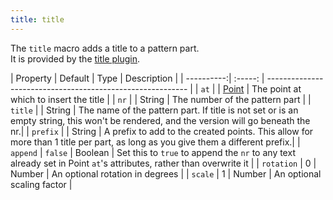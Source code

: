 ```yaml
---
title: title
---
```


The `title` macro adds a title to a pattern part.  
It is provided by the [title plugin](/reference/plugins/title).

<Example part="plugin_title" caption="Example of a title added by this macro" />

| Property   | Default | Type                | Description | 
| ----------:| :-----: | ---------------------------------------------------------- |
| `at`       |         | [Point](/reference/api/point) | The point at which to insert the title |
| `nr`       |         | String              | The number of the pattern part |
| `title`    |         | String              | The name of the pattern part. If title is not set or is an empty string, this won't be rendered, and the version will go beneath the nr.|
| `prefix`   |         | String              | A prefix to add to the created points. This allow for more than 1 title per part, as long as you give them a different prefix.|
| `append`   | `false` | Boolean             | Set this to `true` to append the `nr` to any text already set in Point `at`'s attributes, rather than overwrite it |
| `rotation` | 0       | Number | An optional rotation in degrees |
| `scale`    | 1       | Number | An optional scaling factor |

